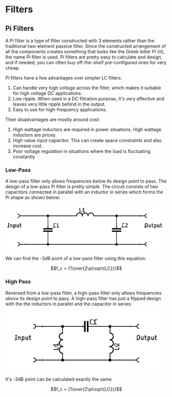 # Filters



## Pi Filters

A Pi filter is a type of filter constructed with 3 elements rather than the
traditional two-element passive filter. Since the constructed arrangement of all
the components creates something that looks like the Greek letter Pi ($\pi$),
the name Pi filter is used. Pi filters are pretty easy to calculate and design,
and if needed, you can often buy off-the-shelf pre-configured ones for very
cheap.

Pi filters have a few advantages over simpler LC filters:

1. Can handle very high voltage across the filter, which makes it suitable for
   high voltage DC applications.
2. Low ripple. When used in a DC filtration purpose, it's very effective and
   leaves very little ripple behind in the output.
3. Easy to use for high-frequency applications.

Their disadvantages are mostly around cost:

1. High wattage inductors are required in power situations. High wattage
   inductors are pricey.
2. High value input capacitor. This can create space constraints and also
   increase cost.
3. Poor voltage regulation in situations where the load is fluctuating constantly

### Low-Pass

A low-pass filter only allows frequencies _below_ its design point to pass. The
design of a low-pass Pi filter is pretty simple. The circuit consists of two
capacitors connected in parallel with an inductor in series which forms the Pi
shape as shown below:

![Low pass Pi filter](/img/schematic-pi-filter-low-pass.png)

We can find the -3dB point of a low-pass filter using this equation:

$$f_c = {1\over{2\pi\sqrt{LC}}}$$

### High Pass

Reversed from a low-pass filter, a high-pass filter only allows frequencies
_above_ its design point to pass. A high-pass filter has just a flipped design
with the the inductors in parallel and the capacitor in series:

![High pass Pi filter](/img/schematic-pi-filter-high-pass.png)

It's -3dB point can be calculated exactly the same.

$$f_c = {1\over{2\pi\sqrt{LC}}}$$

